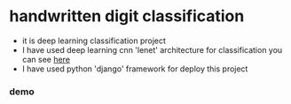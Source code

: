 # handwritten digit classification
* it is deep learning classification    project
* I have used deep learning cnn 'lenet'  architecture  for classification you can see [here](https://github.com/avinash-mourya/handwritten_digit/blob/master/handwritten.ipynb)
* I have used python 'django' framework for deploy this project
### demo
<img href="https://imgflip.com/gif/4h9im0">


